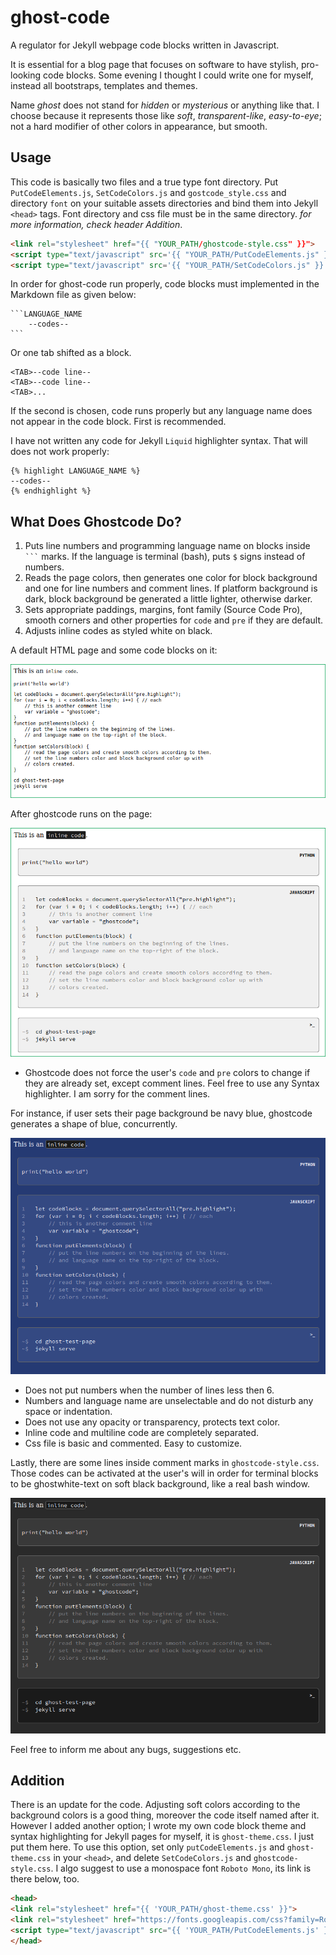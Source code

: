 # ghost-code
A regulator for Jekyll webpage code blocks written in Javascript.

It is essential for a blog page that focuses on software to have stylish, pro-looking code blocks. Some evening I thought I could write one for myself, instead all bootstraps, templates and themes.

Name *ghost* does not stand for *hidden* or *mysterious* or anything like that. I choose because it represents those like *soft*, *transparent-like*, *easy-to-eye*; not a hard modifier of other colors in appearance, but smooth.

## Usage

This code is basically two files and a true type font directory. Put `PutCodeElements.js`, `SetCodeColors.js` and `gostcode_style.css` and directory `font` on your suitable assets directories and bind them into Jekyll `<head>` tags. Font directory and css file must be in the same directory. *for more information, check header Addition*.

```html
<link rel="stylesheet" href="{{ "YOUR_PATH/ghostcode-style.css" }}">
<script type="text/javascript" src='{{ "YOUR_PATH/PutCodeElements.js" }}'></script>
<script type="text/javascript" src='{{ "YOUR_PATH/SetCodeColors.js" }}'></script>
```

In order for ghost-code run properly, code blocks must implemented in the Markdown file as given below:

    ```LANGUAGE_NAME
        --codes--
    ```

Or one tab shifted as a block.

```
<TAB>--code line--
<TAB>--code line--
<TAB>...
```

If the second is chosen, code runs properly but any language name does not appear in the code block. First is recommended.

I have not written any code for Jekyll `Liquid` highlighter syntax. That will does not work properly:

```
{% highlight LANGUAGE_NAME %}
--codes--
{% endhighlight %}
```

## What Does Ghostcode Do?

1. Puts line numbers and programming language name on blocks inside ` ``` ` marks. If the language is terminal (bash), puts `$` signs instead of numbers.
2. Reads the page colors, then generates one color for block background and one for line numbers and comment lines. If platform background is dark, block background be generated a little lighter, otherwise darker.
3. Sets appropriate paddings, margins, font family (Source Code Pro), smooth corners and other properties for `code` and `pre` if they are default.
4. Adjusts inline codes as styled white on black.

A default HTML page and some code blocks on it:

![](screenshots/image1.png)

After ghostcode runs on the page:

![](screenshots/image2.png)

- Ghostcode does not force the user's `code` and `pre` colors to change if they are already set, except comment lines. Feel free to use any Syntax highlighter. I am sorry for the comment lines.

For instance, if user sets their page background be navy blue, ghostcode generates a shape of blue, concurrently.

![](screenshots/image3.png)

- Does not put numbers when the number of lines less then 6.
- Numbers and language name are unselectable and do not disturb any space or indentation.
- Does not use any opacity or transparency, protects text color.
- Inline code and multiline code are completely separated.
- Css file is basic and commented. Easy to customize.

Lastly, there are some lines inside comment marks in `ghostcode-style.css`. Those codes can be activated at the user's will in order for terminal blocks to be ghostwhite-text on soft black background, like a real bash window.

![](screenshots/image4.png)



Feel free to inform me about any bugs, suggestions etc.

## Addition 

There is an update for the code. Adjusting soft colors according to the background colors is a good thing, moreover the code itself named after it. However I added another option; I wrote my own code block theme and syntax highlighting for Jekyll pages for myself, it is `ghost-theme.css`. I just put them here. To use this option, set only `putCodeElements.js` and `ghost-theme.css` in your `<head>`, and delete `SetCodeColors.js` and `ghostcode-style.css`. I algo suggest to use a monospace font `Roboto Mono`, its link is there below, too.

```html
<head>
<link rel="stylesheet" href="{{ 'YOUR_PATH/ghost-theme.css' }}">
<link rel="stylesheet" href="https://fonts.googleapis.com/css?family=Roboto+Mono&display=swap"> 
<script type="text/javascript" src="{{ 'YOUR_PATH/PutCodeElements.js' }}"></script>
</head>
```
